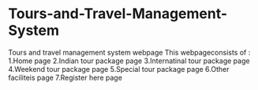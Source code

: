 # Tours-and-Travel-Management-System
Tours and travel management system webpage
This webpageconsists of : 1.Home page 2.Indian tour package page 3.Internatinal tour package page 4.Weekend tour package page 5.Special tour package page 6.Other faciliteis page 7.Register here page
